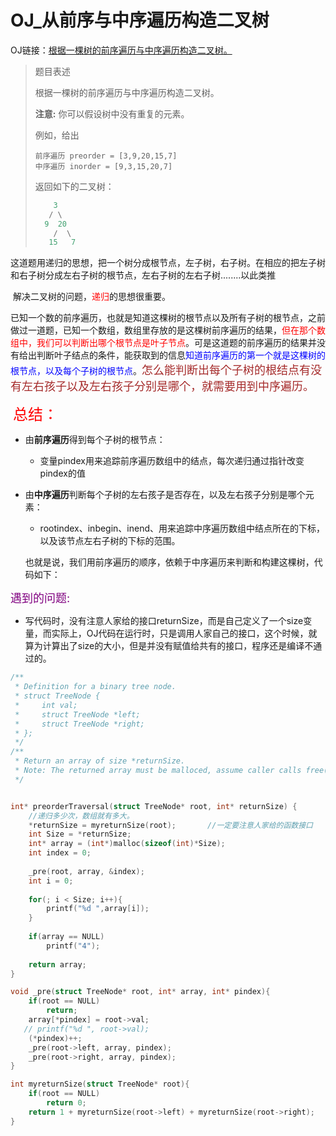 # OJ_从前序与中序遍历构造二叉树

OJ链接：[根据一棵树的前序遍历与中序遍历构造二叉树。](https://leetcode-cn.com/problems/construct-binary-tree-from-preorder-and-inorder-traversal/)

> 题目表述
>
> 根据一棵树的前序遍历与中序遍历构造二叉树。
>
> **注意:**
> 你可以假设树中没有重复的元素。
>
> 例如，给出
>
> ```
> 前序遍历 preorder = [3,9,20,15,7]
> 中序遍历 inorder = [9,3,15,20,7]
> ```
>
> 返回如下的二叉树：
>
> ```C
>     3
>    / \
>   9  20
>     /  \
>    15   7
> ```

​	这道题用递归的思想，把一个树分成根节点，左子树，右子树。在相应的把左子树和右子树分成左右子树的根节点，左右子树的左右子树........以此类推

​	解决二叉树的问题，<font color = red>递归</font>的思想很重要。

​	已知一个数的前序遍历，也就是知道这棵树的根节点以及所有子树的根节点，之前做过一道题，已知一个数组，数组里存放的是这棵树前序遍历的结果，<font color = red>但在那个数组中，我们可以判断出哪个根节点是叶子节点</font>。可是这道题的前序遍历的结果并没有给出判断叶子结点的条件，能获取到的信息<font color = blue>知道前序遍历的第一个就是这棵树的根节点，以及每个子树的根节点</font>。<font color = brown size = 4>怎么能判断出每个子树的根结点有没有左右孩子以及左右孩子分别是哪个，就需要用到中序遍历。</font>

​	<font color = red size = 5>总结：</font>

- 由**前序遍历**得到每个子树的根节点：

  - 变量pindex用来追踪前序遍历数组中的结点，每次递归通过指针改变pindex的值

- 由**中序遍历**判断每个子树的左右孩子是否存在，以及左右孩子分别是哪个元素：
  - rootindex、inbegin、inend、用来追踪中序遍历数组中结点所在的下标，以及该节点左右子树的下标的范围。

  也就是说，我们用前序遍历的顺序，依赖于中序遍历来判断和构建这棵树，代码如下：

<font size = 4 color = purple>遇到的问题:</font>

- 写代码时，没有注意人家给的接口returnSize，而是自己定义了一个size变量，而实际上，OJ代码在运行时，只是调用人家自己的接口，这个时候，就算为计算出了size的大小，但是并没有赋值给共有的接口，程序还是编译不通过的。

~~~C
/**
 * Definition for a binary tree node.
 * struct TreeNode {
 *     int val;
 *     struct TreeNode *left;
 *     struct TreeNode *right;
 * };
 */
/**
 * Return an array of size *returnSize.
 * Note: The returned array must be malloced, assume caller calls free().
 */


int* preorderTraversal(struct TreeNode* root, int* returnSize) {
    //递归多少次，数组就有多大。
    *returnSize = myreturnSize(root);       //一定要注意人家给的函数接口
    int Size = *returnSize;     
    int* array = (int*)malloc(sizeof(int)*Size);
    int index = 0;
    
    _pre(root, array, &index);
    int i = 0;
    
    for(; i < Size; i++){
        printf("%d ",array[i]);
    }
    
    if(array == NULL)
        printf("4");
    
    return array;
}

void _pre(struct TreeNode* root, int* array, int* pindex){
    if(root == NULL)
        return;
    array[*pindex] = root->val;
   // printf("%d ", root->val);
    (*pindex)++;
    _pre(root->left, array, pindex);
    _pre(root->right, array, pindex);
}

int myreturnSize(struct TreeNode* root){
    if(root == NULL)
        return 0;
    return 1 + myreturnSize(root->left) + myreturnSize(root->right);
}

~~~















